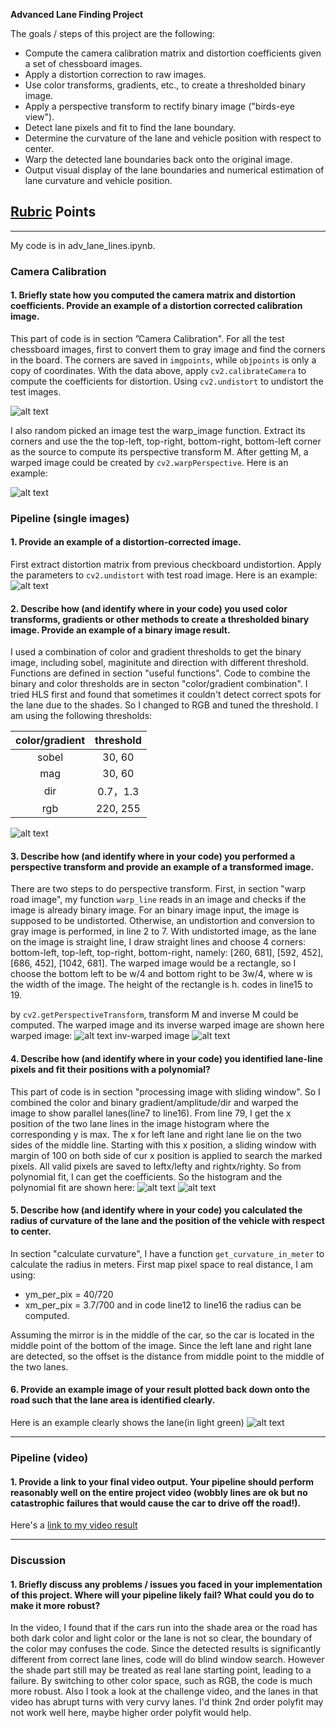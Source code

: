 **Advanced Lane Finding Project**

The goals / steps of this project are the following:

* Compute the camera calibration matrix and distortion coefficients given a set of chessboard images.
* Apply a distortion correction to raw images.
* Use color transforms, gradients, etc., to create a thresholded binary image.
* Apply a perspective transform to rectify binary image ("birds-eye view").
* Detect lane pixels and fit to find the lane boundary.
* Determine the curvature of the lane and vehicle position with respect to center.
* Warp the detected lane boundaries back onto the original image.
* Output visual display of the lane boundaries and numerical estimation of lane curvature and vehicle position.

[//]: # (Image References)

[image1]: ./output_images/undistort_output.png "Undistorted"
[image2]: ./output_images/warped_image.png "warped chessboard"
[image3]: ./output_images/road_image_undistort.png "test image before/after undistort"
[image4]: ./output_images/color_binary_combine.png "Color/Binary Example"
[image5]: ./output_images/warped_straight_curve_lines.png "Warp Example"
[image6]: ./output_images/inv_warped_curve_line.png "Inv Warp Example"
[image7]: ./output_images/polynomial_fit.png "Fit Visual"
[image8]: ./output_images/inv_warped_curve_line.png "Fit Visual"
[image9]: ./output_images/lane_fill.png "Output"
[video1]: ./out_project_video.mp4 "Video"

## [Rubric](https://review.udacity.com/#!/rubrics/571/view) Points

---
My code is in adv_lane_lines.ipynb.
### Camera Calibration

#### 1. Briefly state how you computed the camera matrix and distortion coefficients. Provide an example of a distortion corrected calibration image.

This part of code is in section ”Camera Calibration". For all the test chessboard images, first to convert them to gray image and find the corners in the board. The corners are saved in `imgpoints`, while `objpoints` is only a copy of coordinates. With the data above, apply `cv2.calibrateCamera` to compute the coefficients for distortion. Using `cv2.undistort` to undistort the test images.

![alt text][image1]

I also random picked an image test the warp_image function. Extract its corners and use the the top-left, top-right, bottom-right, bottom-left corner as the source to compute its perspective transform M. After getting M, a warped image could be created by `cv2.warpPerspective`. Here is an example:

![alt text][image2]

### Pipeline (single images)

#### 1. Provide an example of a distortion-corrected image.

First extract distortion matrix from previous checkboard undistortion. Apply the parameters to `cv2.undistort` with test road image. Here is an example:
![alt text][image3]

#### 2. Describe how (and identify where in your code) you used color transforms, gradients or other methods to create a thresholded binary image.  Provide an example of a binary image result.

I used a combination of color and gradient thresholds to get the binary image, including sobel, maginitute and direction with different threshold. Functions are defined in section "useful functions". Code to combine the binary and color thresholds are in secton "color/gradient combination". I tried HLS first and found that sometimes it couldn't detect correct spots for the lane due to the shades. So I changed to RGB and tuned the threshold. I am using the following thresholds:

| color/gradient | threshold |
|:--------------:|:---------:|
|sobel           |  30, 60  |
| mag            |  30, 60  |
| dir            |  0.7，1.3 |
| rgb            |  220, 255 |

![alt text][image4]

#### 3. Describe how (and identify where in your code) you performed a perspective transform and provide an example of a transformed image.

There are two steps to do perspective transform. First, in section "warp road image", my function `warp_line` reads in an image and checks if the image is already binary image. For an binary image input, the image is supposed to be undistorted. Otherwise, an undistortion and conversion to gray image is performed, in line 2 to 7.
With undistorted image, as the lane on the image is straight line, I draw straight lines and choose 4 corners: bottom-left, top-left, top-right, bottom-right, namely:
[260, 681], [592, 452], [686, 452], [1042, 681]. The warped image would be a rectangle, so I choose the bottom left to be w/4 and bottom right to be 3w/4, where w is the width of the image. The height of the rectangle is h. codes in line15 to 19. 

by `cv2.getPerspectiveTransform`, transform M and inverse M could be computed.
The warped image and its inverse warped image are shown here
warped image:
![alt text][image5]
inv-warped image
![alt text][image6]

#### 4. Describe how (and identify where in your code) you identified lane-line pixels and fit their positions with a polynomial?

This part of code is in section "processing image with sliding window".
So I combined the color and binary gradient/amplitude/dir and warped the image to show parallel lanes(line7 to line16). From line 79, I get the x position of the two lane lines in the image histogram where the corresponding y is max. The x for left lane and right lane lie on the two sides of the middle line. Starting with this x position, a sliding window with margin of 100 on both side of cur x position is applied to search the marked pixels. All valid pixels are saved to leftx/lefty and rightx/righty. So from polynomial fit, I can get the coefficients. So the histogram and the polynomial fit are shown here:
![alt text][image7]
![alt text][image8]

#### 5. Describe how (and identify where in your code) you calculated the radius of curvature of the lane and the position of the vehicle with respect to center.
In section "calculate curvature", I have a function `get_curvature_in_meter` to calculate the radius in meters. First map pixel space to real distance, I am using:
* ym_per_pix = 40/720
* xm_per_pix = 3.7/700
and in code line12 to line16 the radius can be computed.

Assuming the mirror is in the middle of the car, so the car is located in the middle point of the bottom of the image. Since the left lane and right lane are detected, so the offset is the distance from middle point to the middle of the two lanes. 

#### 6. Provide an example image of your result plotted back down onto the road such that the lane area is identified clearly.
Here is an example clearly shows the lane(in light green)
![alt text][image9]

---

### Pipeline (video)

#### 1. Provide a link to your final video output.  Your pipeline should perform reasonably well on the entire project video (wobbly lines are ok but no catastrophic failures that would cause the car to drive off the road!).

Here's a [link to my video result](./outproject_video.mp4)

---

### Discussion

#### 1. Briefly discuss any problems / issues you faced in your implementation of this project.  Where will your pipeline likely fail?  What could you do to make it more robust?

In the video, I found that if the cars run into the shade area or the road has both dark color and light color or the lane is not so clear, the boundary of the color may confuses the code. Since the detected results is significantly different from correct lane lines, code will do blind window search. However the shade part still may be treated as real lane starting point, leading to a failure. By switching to other color space, such as RGB, the code is much more robust. Also I took a look at the challenge video, and the lanes in that video has abrupt turns with very curvy lanes. I'd think 2nd order polyfit may not work well here, maybe higher order polyfit would help.

